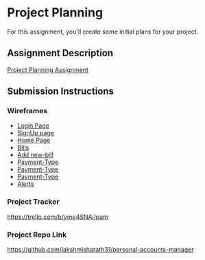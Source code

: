 # Project Planning
For this assignment, you'll create some initial plans for your project.

## Assignment Description
[Project Planning Assignment](https://education.launchcode.org/liftoff/modules/assignments/project-planning)

## Submission Instructions

### Wireframes

<ul>
  <li><a href="https://github.com/lakshmisharath31/liftoff-assignments-pam/blob/master/P2-Project_Outline/Login.png ">Login Page</a></li>
  <li><a href="https://github.com/lakshmisharath31/liftoff-assignments-pam/blob/master/P2-Project_Outline/SignUp-page.png">SignUp page</a></li>
  <li><a href=" https://github.com/lakshmisharath31/liftoff-assignments-pam/blob/master/P2-Project_Outline/homePage.png">Home Page</a></li>
  <li><a href="https://github.com/lakshmisharath31/liftoff-assignments-pam/blob/master/P2-Project_Outline/Bills_02.png ">Bills</a></li>
  <li><a href="https://github.com/lakshmisharath31/liftoff-assignments-pam/blob/master/P2-Project_Outline/newBill1.png ">Add new-bill </a></li>
  <li><a href="https://github.com/lakshmisharath31/liftoff-assignments-pam/blob/master/P2-Project_Outline/PaymentTypeSelect.png ">Payment-Type</a></li>
  <li><a href=" https://github.com/lakshmisharath31/liftoff-assignments-pam/blob/master/P2-Project_Outline/PaymentTypeCC.png">Payment-Type</a></li>
  <li><a href="https://github.com/lakshmisharath31/liftoff-assignments-pam/blob/master/P2-Project_OutlinePaymentTypeBA.png ">Payment-Type</a></li>
  <li><a href="https://github.com/lakshmisharath31/liftoff-assignments-pam/blob/master/P2-Project_Outline/Alerts1.png ">Alerts</a></li>   
</ul>

### Project Tracker

https://trello.com/b/yme4SNAj/pam


### Project Repo Link

https://github.com/lakshmisharath31/personal-accounts-manager
